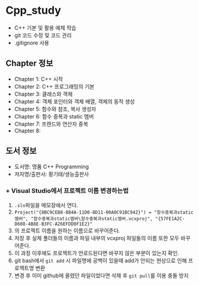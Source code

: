 # Cpp_study
- C++ 기본 및 활용 예제 학습
- git 코드 수정 및 코드 관리  
 - .gitignore 사용

## Chapter 정보
- Chapter 1: C++ 시작
- Chapter 2: C++ 프로그래밍의 기본
- Chapter 3: 클래스와 객체
- Chapter 4: 객체 포인터와 객체 배열, 객체의 동적 생성
- Chapter 5: 함수와 참조, 복사 생성자
- Chapter 6: 함수 중복과 static 멤버
- Chapter 7: 프렌드와 연산자 중복  
- Chapter 8:   

## 도서 정보
- 도서명: 명품 C++ Programming
- 저자명/출판사: 황기태/생능출판사


### + Visual Studio에서 프로젝트 이름 변경하는법  
 1. `.sln`파일을 메모장에서 연다.
 2. `Project("{8BC9CEB8-8B4A-11D0-8D11-00A0C91BC942}") = "함수중복과static멤버", "함수중복과static멤버\함수중복과static멤버.vcxproj", "{57FE1A2C-D608-4B8E-B3FC-A26EFDD0F1E2}"`
 3. 의 프로젝트 이름을 원하는 이름으로 바꾸어준다.
 4. 저장 후 실제 폴더들의 이름과 파일 내부의 vcxproj 파일들의 이름 또한 모두 바꾸어준다.
 5. 이 과정 이후에도 프로젝트가 언로드된다면 바꾸지 않은 부분이 있는지 확인.  
 6. git bash에서 `git add` 시 파일명에 공백이 있을때 add가 안되는 현상으로 인해 프로젝트명 변환
 7. 변경 후 이미 github에 올렸던 파일이었다면 삭제 후 `git pull`를 이용 충돌 방지    
